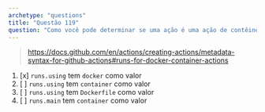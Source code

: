 ```yaml
---
archetype: "questions"
title: "Questão 119"
question: "Como você pode determinar se uma ação é uma ação de contêiner olhando para seu arquivo action.yml?"
---
```



> https://docs.github.com/en/actions/creating-actions/metadata-syntax-for-github-actions#runs-for-docker-container-actions

1. [x] `runs.using` tem `docker` como valor
1. [ ] `runs.using` tem `container` como valor
1. [ ] `runs.using` tem `Dockerfile` como valor
1. [ ] `runs.main` tem `container` como valor
